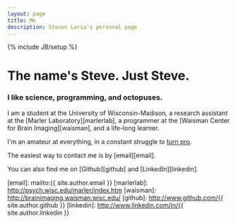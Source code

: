 ```yaml
---
layout: page
title: Me
description: Steven Loria's personal page
---
```

{% include JB/setup %}

# The name's Steve. Just Steve.

### I like science, programming, and octopuses.

I am a student at the University of Wisconsin-Madison, a research assistant at the [Marler Laboratory][marlerlab], a programmer at the [Waisman Center for Brain Imaging][waisman], and a life-long learner.

I'm an amateur at everything, in a constant struggle to [turn pro](/a-professional-reinvents-himself).

The easiest way to contact me is by [email][email].

You can also find me on [Github][github] and [LinkedIn][linkedin].


[email]: mailto:{{ site.author.email }}
[marlerlab]: http://psych.wisc.edu/marler/index.htm
[waisman]: http://brainimaging.waisman.wisc.edu/
[github]: http://www.github.com/{{ site.author.github }}
[linkedin]: http://www.linkedin.com/in/{{ site.author.linkedin }}
